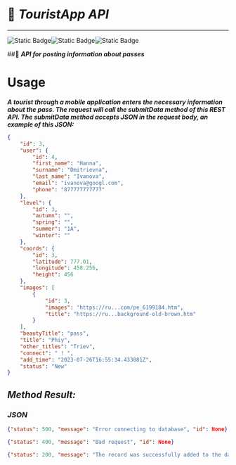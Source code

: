 # :sunrise: ***TouristApp API***
___

<img alt="Static Badge" src="https://img.shields.io/badge/Python-3.10-brightgreen?style=plastic&logo=python&logoColor=green"><img alt="Static Badge" src="https://img.shields.io/badge/rest_framework-3.14-brightgreen?style=plastic&logo=django&logoColor=green&cacheSeconds=3600"><img alt="Static Badge" src="https://img.shields.io/badge/postgreSQL-14-brightblue?style=plastic&logo=postgresql&logoColor=blue&labelColor=grey&color=blue&cacheSeconds=3600">

##:mount_fuji: ___API for posting information about passes___

# Usage

___A tourist through a mobile application enters the necessary information about the pass.
The request will call the submitData method of this REST API.
The submitData method accepts JSON in the request body, an example of this JSON:___


```Json
{
    "id": 3,
    "user": {
        "id": 4,
        "first_name": "Hanna",
        "surname": "Dmitrievna",
        "last_name": "Ivanova",
        "email": "ivanova@googl.com",
        "phone": "877777777777"
    },
    "level": {
        "id": 3,
        "autumn": "",
        "spring": "",
        "summer": "1A",
        "winter": ""
    },
    "coords": {
        "id": 3,
        "latitude": 777.01,
        "longitude": 458.256,
        "height": 456
    },
    "images": [
        {
            "id": 3,
            "images": "https://ru...com/pe_6199184.htm",
            "title": "https://ru...background-old-brown.htm"
        }
    ],
    "beautyTitle": "pass",
    "title": "Phiy",
    "other_titles": "Triev",
    "connect": " ! ",
    "add_time": "2023-07-26T16:55:34.433081Z",
    "status": "New"
}
```
## ___Method Result:___

### ___JSON___

```Json
{"status": 500, "message": "Error connecting to database", "id": None}

{"status": 400, "message": "Bad request", "id": None}

{"status": 200, "message": "The record was successfully added to the database", "id": 2}
```